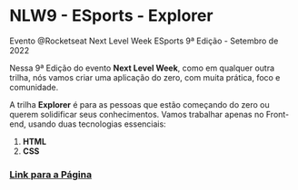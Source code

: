 # NLW9 - ESports - Explorer
Evento @Rocketseat Next Level Week ESports 9ª Edição - Setembro de 2022

Nessa 9ª Edição do evento **Next Level Week**, como em qualquer outra trilha, nós vamos criar uma aplicação do zero, com muita prática, foco e comunidade. 

A trilha **Explorer** é para as pessoas que estão começando do zero ou querem solidificar seus conhecimentos. Vamos trabalhar apenas no Front-end, usando duas tecnologias essenciais:
1. **HTML**
2. **CSS**

### [Link para a Página](https://luca-merighi.github.io/NLW9-ESports-Explorer/ "Game Hub")
